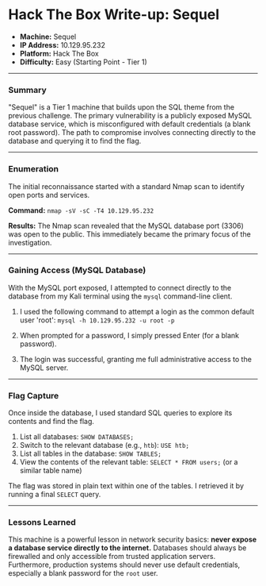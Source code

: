 # Hack The Box Write-up: Sequel

- **Machine:** Sequel
- **IP Address:** 10.129.95.232
- **Platform:** Hack The Box
- **Difficulty:** Easy (Starting Point - Tier 1)

---

### Summary

"Sequel" is a Tier 1 machine that builds upon the SQL theme from the previous challenge. The primary vulnerability is a publicly exposed MySQL database service, which is misconfigured with default credentials (a blank root password). The path to compromise involves connecting directly to the database and querying it to find the flag.

---

### Enumeration

The initial reconnaissance started with a standard Nmap scan to identify open ports and services.

**Command:**
`nmap -sV -sC -T4 10.129.95.232`

**Results:**
The Nmap scan revealed that the MySQL database port (3306) was open to the public. This immediately became the primary focus of the investigation.

---

### Gaining Access (MySQL Database)

With the MySQL port exposed, I attempted to connect directly to the database from my Kali terminal using the `mysql` command-line client.

1.  I used the following command to attempt a login as the common default user 'root':
    `mysql -h 10.129.95.232 -u root -p`

2.  When prompted for a password, I simply pressed Enter (for a blank password).

3.  The login was successful, granting me full administrative access to the MySQL server.

---

### Flag Capture

Once inside the database, I used standard SQL queries to explore its contents and find the flag.

1.  List all databases: `SHOW DATABASES;`
2.  Switch to the relevant database (e.g., `htb`): `USE htb;`
3.  List all tables in the database: `SHOW TABLES;`
4.  View the contents of the relevant table: `SELECT * FROM users;` (or a similar table name)

The flag was stored in plain text within one of the tables. I retrieved it by running a final `SELECT` query.

---

### Lessons Learned

This machine is a powerful lesson in network security basics: **never expose a database service directly to the internet.** Databases should always be firewalled and only accessible from trusted application servers. Furthermore, production systems should never use default credentials, especially a blank password for the `root` user.
